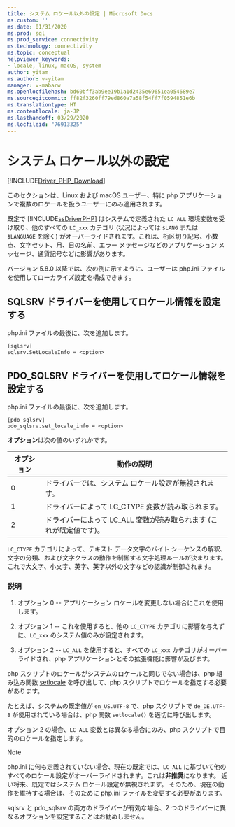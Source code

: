 ```yaml
---
title: システム ロケール以外の設定 | Microsoft Docs
ms.custom: ''
ms.date: 01/31/2020
ms.prod: sql
ms.prod_service: connectivity
ms.technology: connectivity
ms.topic: conceptual
helpviewer_keywords:
- locale, linux, macOS, system
author: yitam
ms.author: v-yitam
manager: v-mabarw
ms.openlocfilehash: bd60bff3ab9ee19b1a1d2435e69651ea054689e7
ms.sourcegitcommit: ff82f3260ff79ed860a7a58f54ff7f0594851e6b
ms.translationtype: HT
ms.contentlocale: ja-JP
ms.lasthandoff: 03/29/2020
ms.locfileid: "76913325"
---
```

# <a name="non-system-locale-settings"></a>システム ロケール以外の設定
[!INCLUDE[Driver_PHP_Download](../../includes/driver_php_download.md)]

このセクションは、Linux および macOS ユーザー、特に php アプリケーションで複数のロケールを扱うユーザーにのみ適用されます。

既定で [!INCLUDE[ssDriverPHP](../../includes/ssdriverphp_md.md)] はシステムで定義された `LC_ALL` 環境変数を受け取り、他のすべての `LC_xxx` カテゴリ (状況によっては `$LANG` または `$LANGUAGE` を除く) がオーバーライドされます。これは、桁区切り記号、小数点、文字セット、月、日の名前、エラー メッセージなどのアプリケーション メッセージ、通貨記号などに影響があります。

バージョン 5.8.0 以降では、次の例に示すように、ユーザーは php.ini ファイルを使用してローカライズ設定を構成できます。

## <a name="set-locale-info-using-the-sqlsrv-driver"></a>SQLSRV ドライバーを使用してロケール情報を設定する  
php.ini ファイルの最後に、次を追加します。
  
```  
[sqlsrv]  
sqlsrv.SetLocaleInfo = <option>
```  
  
## <a name="set-locale-info-using-the-pdo_sqlsrv-driver"></a>PDO_SQLSRV ドライバーを使用してロケール情報を設定する  
php.ini ファイルの最後に、次を追加します。
  
```  
[pdo_sqlsrv]  
pdo_sqlsrv.set_locale_info = <option>
```  
  
**オプション**は次の値のいずれかです。  
  
|オプション|動作の説明|
|---------|---------------|
|0|ドライバーでは、システム ロケール設定が無視されます。|
|1|ドライバーによって LC_CTYPE 変数が読み取られます。|
|2|ドライバーによって LC_ALL 変数が読み取られます (これが既定値です)。|
  

`LC_CTYPE` カテゴリによって、テキスト データ文字のバイト シーケンスの解釈、文字の分類、および文字クラスの動作を制御する文字処理ルールが決まります。 これで大文字、小文字、英字、英字以外の文字などの認識が制御されます。

### <a name="explanation"></a>説明

1. オプション 0 -- アプリケーション ロケールを変更しない場合にこれを使用します。

1. オプション 1 -- これを使用すると、他の `LC_CTYPE` カテゴリに影響を与えずに、`LC_xxx` のシステム値のみが設定されます。

1. オプション 2 -- `LC_ALL` を使用すると、すべての `LC_xxx` カテゴリがオーバーライドされ、php アプリケーションとその拡張機能に影響が及びます。

php スクリプトのロケールがシステムのロケールと同じでない場合は、php 組み込み関数 [setlocale](https://www.php.net/manual/en/function.setlocale.php) を呼び出して、php スクリプトでロケールを指定する必要があります。 

たとえば、システムの既定値が `en_US.UTF-8` で、php スクリプトで `de_DE.UTF-8` が使用されている場合は、php 関数 `setlocale()` を適切に呼び出します。

オプション 2 の場合、`LC_ALL` 変数とは異なる場合にのみ、php スクリプトで目的のロケールを指定します。

> [!NOTE]
> php.ini に何も定義されていない場合、現在の既定では、`LC_ALL` に基づいて他のすべてのロケール設定がオーバーライドされます。これは**非推奨**になります。 近い将来、既定ではシステム ロケール設定が無視されます。 そのため、現在の動作を維持する場合は、そのために php.ini ファイルを変更する必要があります。

sqlsrv と pdo_sqlsrv の両方のドライバーが有効な場合、2 つのドライバーに異なるオプションを設定することはお勧めしません。